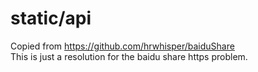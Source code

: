 # static/api

Copied from https://github.com/hrwhisper/baiduShare
<br/>This is just a resolution for the baidu share https problem.
